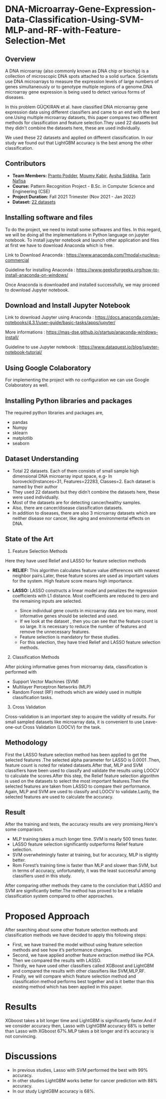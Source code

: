 # DNA-Microarray-Gene-Expression-Data-Classification-Using-SVM-MLP-and-RF-with-Feature-Selection-Met

## Overview
A DNA microarray (also commonly known as DNA chip or biochip) is a collection of microscopic DNA spots attached to a solid surface. Scientists use DNA microarrays to measure the expression levels of large numbers of genes simultaneously or to genotype multiple regions of a genome.DNA microarray gene expression is being used to detect various forms of diseases. 

In this problem GÜÇKIRAN et al. have classified DNA microarray gene expression data using different classifiers and came to an end with the best one.Using multiple microarray datasets, this paper compares two different methods for classification and feature selection.They used 22 datasets but they didn't combine the datasets here, these are used individually.

We used these 22 datasets and applied on different classification. In our study we found out that LightGBM accuracy is the best among the other classification.


## Contributors
- **Team Members:** [Pranto Podder](https://www.linkedin.com/in/pranto-podder/), [Moumy Kabir](https://www.linkedin.com/in/moumy-kabir-156a0a232/), [Aysha Siddika](https://www.linkedin.com/in/aysha-siddika-577ba5224/), [Tarin Nafisa](https://www.linkedin.com/in/tarin-nafisa-b174031a9/)
- **Course:** Pattern Recognition Project - B.Sc. in Computer Science and Engineering (CSE)
- **Project Duration:** Fall 2021 Trimester (Nov 2021 - Jan 2022)
- **Dataset:** [22 datasets](https://drive.google.com/drive/folders/1_fn0GqGQJAbpqHfLQVDrIeWWSJgIpLmZ?usp=sharing)

## Installing software and files
To do the project, we need to install some softwares and files. In this regard, we will be doing all the implementations in Python language on jupyter notebook. To install jupyter notebook and launch other application and files at first we have to download Anaconda which is free.

Link to Download Anaconda : https://www.anaconda.com/?modal=nucleus-commercial

Guideline for installing Anaconda : https://www.geeksforgeeks.org/how-to-install-anaconda-on-windows/

Once Anaconda is downloaded and installed successfully, we may proceed to download Jupyter notebook.

## Download and Install Jupyter Notebook
Link to download Jupyter using Anaconda : https://docs.anaconda.com/ae-notebooks/4.3.1/user-guide/basic-tasks/apps/jupyter/

More informations : https://mas-dse.github.io/startup/anaconda-windows-install/

Guideline to use Jupyter notebook : https://www.dataquest.io/blog/jupyter-notebook-tutorial/

## Using Google Colaboratory
For implementing the project with no configuration we can use Google Colaboratory as well.

## Installing Python libraries and packages
The required python libraries and packages are,
- pandas
- Numpy
- sklearn
- matplotlib
- seaborn

## Dataset Understanding
* Total 22 datasets. Each of them consists of small sample high dimensional DNA microarray input space, e.g- In borovecki(Instances=31, Features=22283, Classes=2. Each dataset is named by their author
* They used 22 datasets but they didn't combine the datasets here, these were used individually.
* Most of the datasets are for detecting cancer/healthy samples. 
* Also, there are cancer/disease classification datasets.
* In addition to diseases, there are also 3 microarray datasets which are neither disease nor cancer, like aging and environmental effects on DNA.

## State of the Art

1. Feature Selection Methods 

Here they have used Relief and LASSO for feature selection methods

* **RELIEF:**
This algorithm calculates feature value differences with nearest neighbor pairs.Later, these feature scores are used as important values for the system. High feature score means high importance.

* **LASSO:**
LASSO constructs a linear model and penalizes the regression coefficients with L1 distance. Most coefficients are reduced to zero and the remaining inputs are selected.

  * Since individual gene counts in microarray data are too many, most informative genes should be selected and used. 
  * If we look at the dataset , then you can see that the feature count is so large. It is necessary to reduce the number of features and remove the unnecessary features.
  * Feature selection is mandatory for these studies.
  * For this selection, they have tried Relief and LASSO feature selection methods.
        
        
2. Classification Methods

After picking informative genes from microarray data, classification is performed   with 

* Support Vector Machines (SVM)
* Multilayer Perceptron Networks (MLP) 
* Random Forest (RF) methods  which are widely used in multiple classification tasks.


3. Cross Validation

Cross-validation is an important step to acquire the validity of results. For small sampled datasets like microarray data, it is convenient to use 
Leave-one-out Cross Validation (LOOCV) for the task. 

## Methodology
First the LASSO feature selection method has been applied to get the selected features .The selected alpha parameter for LASSO is 0.0001 .Then, feature count is noted for related datasets.After that, MLP and SVM classifiers have been used to classify and validate the results using LOOCV to calculate the scores.After this step, the Relief feature selection algorithm is used on the datasets to select the most important features.Then the selected features are taken from LASSO to compare their performance. Again, MLP and SVM are used to classify and LOOCV to validate.Lastly, the selected features are used to calculate the accuracy.

## Result
After the training and tests, the accuracy results are very promising.Here's some comparison.

* MLP training takes a much longer time. SVM is nearly 500 times faster.
* LASSO feature selection significantly outperforms Relief feature selection.
* SVM overwhelmingly faster at training, but for accuracy, MLP is slightly better. 
* Rom Forest’s training time is faster than MLP and slower than SVM, but in terms of accuracy, unfortunately, it was the least successful among classifiers used in this study. 

After comparing other methods they came to the conclution that LASSO and SVM are significantly better.The method has proved to be a reliable classification system compared to other approaches.

# Proposed Approach 
After searching about  some other feature selection methods and classification methods  we have decided to apply this following steps:

* First, we have trained the model without using feature selection methods and see how it’s performance changes.
* Second, we have applied  another feature extraction method like  PCA. Then we compared the results with LASSO.
* Thirdly, we have used other classifiers called XGBoost and LightGBM and compared the results with other classifiers like SVM,MLP,RF.
* Finally, we will compare which feature selection method and classification method performs best together and is it better than this existing method which has been applied in this paper.

# Results
XGboost takes a bit longer time and LightGBM is significantly faster.And if we consider accuracy then, Lasso with LightGBM accuracy 68% is better than Lasso with  XGboost 67%.MLP takes a bit longer and it’s accuracy is not convincing. 

# Discussions
* In previous studies, Lasso with SVM performed the best with 99% accuracy.
* In other studies LightGBM works better for cancer prediction with 88% accuracy.
* In our study LightGBM accuracy is 68%.




